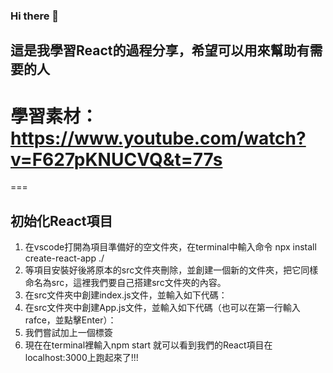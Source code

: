### Hi there 👋

## 這是我學習React的過程分享，希望可以用來幫助有需要的人
# 學習素材：https://www.youtube.com/watch?v=F627pKNUCVQ&t=77s

===
## 初始化React項目
1. 在vscode打開為項目準備好的空文件夾，在terminal中輸入命令 npx install create-react-app ./
2. 等項目安裝好後將原本的src文件夾刪除，並創建一個新的文件夾，把它同樣命名為src，這裡我們要自己搭建src文件夾的內容。
3. 在src文件夾中創建index.js文件，並輸入如下代碼：
4. 在src文件夾中創建App.js文件，並輸入如下代碼（也可以在第一行輸入rafce，並點擊Enter）：
5. 我們嘗試加上一個標簽
6. 現在在terminal裡輸入npm start
就可以看到我們的React項目在localhost:3000上跑起來了!!!


<!--
**ZhangChingYu/ZhangChingYu** is a ✨ _special_ ✨ repository because its `README.md` (this file) appears on your GitHub profile.

Here are some ideas to get you started:

- 🔭 I’m currently working on ...
- 🌱 I’m currently learning ...
- 👯 I’m looking to collaborate on ...
- 🤔 I’m looking for help with ...
- 💬 Ask me about ...
- 📫 How to reach me: ...
- 😄 Pronouns: ...
- ⚡ Fun fact: ...
-->
